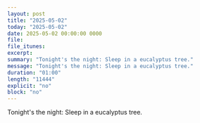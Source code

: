 ```yaml
---
layout: post
title: "2025-05-02"
today: "2025-05-02"
date: 2025-05-02 00:00:00 0000
file:
file_itunes:
excerpt:
summary: "Tonight's the night: Sleep in a eucalyptus tree."
message: "Tonight's the night: Sleep in a eucalyptus tree."
duration: "01:00"
length: "11444"
explicit: "no"
block: "no"
---
```

Tonight's the night: Sleep in a eucalyptus tree.

